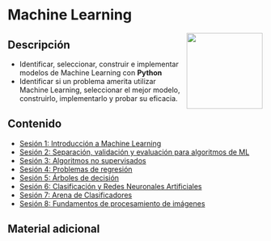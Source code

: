 # Machine Learning

<img src="https://yt3.googleusercontent.com/lZY_MNkC7nYjjR_hVTik6-fRLX1oXNG_rEFRL5hO6V_eUZ_gQ_Q2jfeUwVodY6MoqmapblHnuIk=s900-c-k-c0x00ffffff-no-rj" align="right" height="150" width="150">

## Descripción
- Identificar, seleccionar, construir e implementar modelos de Machine Learning con **Python**
- Identificar si un problema amerita utilizar Machine Learning, seleccionar el mejor modelo, construirlo, implementarlo y probar su eficacia.  

## Contenido

 - [Sesión 1: Introducción a Machine Learning ](./Sesion-01)
 - [Sesión 2: Separación, validación y evaluación para algoritmos de ML ](./Sesion-02)
 - [Sesión 3: Algoritmos no supervisados ](./Sesion-03)
 - [Sesión 4: Problemas de regresión ](./Sesion-04)
 - [Sesión 5: Árboles de decisión ](./Sesion-05)
 - [Sesión 6: Clasificación y Redes Neuronales Artificiales ](./Sesion-06)
 - [Sesión 7: Arena de Clasificadores ](./Sesion-07)
 - [Sesión 8: Fundamentos de procesamiento de imágenes ](./Sesion-08)

## Material adicional
